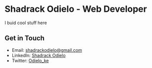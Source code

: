 # Shadrack Odielo - Web Developer
I buid cool stuff here
## Get in Touch

- Email: [shadrackodielo@gmail.com](mailto:shadrackodielo@gmail.com)
- LinkedIn: [Shadrack Odielo](https://www.linkedin.com/in/shadrack-odielo-30258a212)
- Twitter: [Odielo_ke](https://twitter.com/Odielo_Ke)
